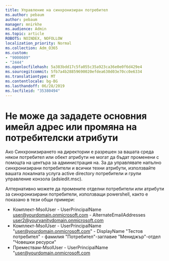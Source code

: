 ```yaml
---
title: Управление на синхронизиран потребител
ms.author: pebaum
author: pebaum
manager: mnirkhe
ms.audience: Admin
ms.topic: article
ROBOTS: NOINDEX, NOFOLLOW
localization_priority: Normal
ms.collection: Adm_O365
ms.custom:
- "9000609"
- "2444"
ms.openlocfilehash: 5a383bdd17c5fa055c35a923ca36e0e0f6d429e4
ms.sourcegitcommit: 5fb7a4b28859690020efdea630d03e70cc0e6334
ms.translationtype: MT
ms.contentlocale: bg-BG
ms.lasthandoff: 06/28/2019
ms.locfileid: "35380494"
---
```

# <a name="unable-to-set-primary-email-address-or-change-user-attributes"></a>Не може да зададете основния имейл адрес или промяна на потребителски атрибути

Ако Синхронизирането на директории е разрешен за вашата среда някои потребител или обект атрибути не могат да бъдат променени с помощта на центъра за администрация на.
За да управлявате напълно синхронизирани потребители и всички техни атрибути, използвайте вашата локалната услуга active directory потребители и групи управление конзола (adsiedit.msc).  

Алтернативно можете да промените отделни потребители или атрибути за синхронизирани потребители, използващи powershell, както е показано в тези общи примери: 
- Комплект-MsolUser - UserPrincipalName user@yourdomain.onmicrosoft.com - AlternateEmailAddresses user2@yourvanitydomain.onmicrosoft.com
- Комплект-MsolUser - UserPrincipalName "user@yourdomain.onmicrosoft.com" - DisplayName "Тестов потребител" - фамилия "Потребител"-заглавие "Мениджър"-отдел "Човешки ресурси"
- Премествам-MsolUser - UserPrincipalName "user@yourdomain.onmicrosoft.com